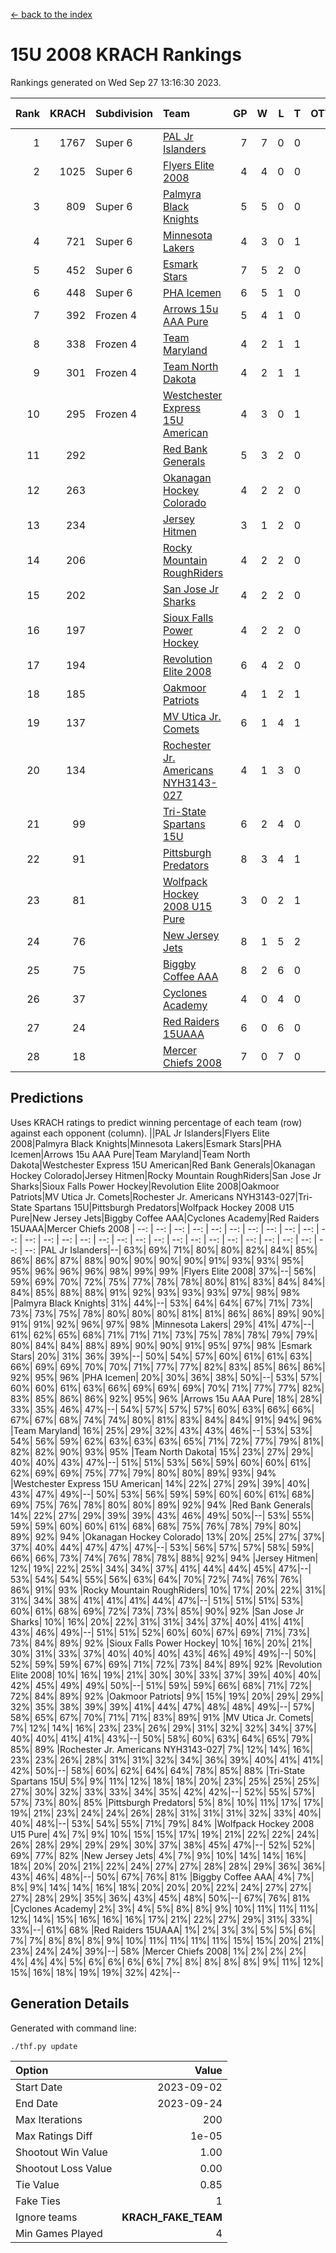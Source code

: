 [<- back to the index](readme.md)
# 15U 2008 KRACH Rankings
Rankings generated on Wed Sep 27 13:16:30 2023.

Rank|KRACH|Subdivision|Team|GP|W|L|T|OTW|OTL|SoS|Exp Wins|Win Diff
---:|---:|:---|:---|---:|---:|---:|---:|---:|---:|---:|---:|---:
1|1767|Super 6|[PAL Jr Islanders](https://gamesheetstats.com/seasons/3664/teams/141018/schedule)|7|7|0|0|1|0|197|7.8|-0.0
2|1025|Super 6|[Flyers Elite 2008](https://gamesheetstats.com/seasons/3664/teams/141014/schedule)|4|4|0|0|0|0|190|4.9|0.0
3|809|Super 6|[Palmyra Black Knights](https://gamesheetstats.com/seasons/3664/teams/141025/schedule)|5|5|0|0|0|0|119|5.9|0.0
4|721|Super 6|[Minnesota Lakers](https://gamesheetstats.com/seasons/3664/teams/141031/schedule)|4|3|0|1|0|0|262|4.7|0.0
5|452|Super 6|[Esmark Stars](https://gamesheetstats.com/seasons/3664/teams/141024/schedule)|7|5|2|0|0|0|391|5.8|-0.0
6|448|Super 6|[PHA Icemen](https://gamesheetstats.com/seasons/3664/teams/141028/schedule)|6|5|1|0|0|0|226|5.9|0.0
7|392|Frozen 4|[Arrows 15u AAA Pure](https://gamesheetstats.com/seasons/3664/teams/141020/schedule)|5|4|1|0|0|0|153|4.9|0.0
8|338|Frozen 4|[Team Maryland](https://gamesheetstats.com/seasons/3664/teams/141029/schedule)|4|2|1|1|0|0|276|3.7|0.0
9|301|Frozen 4|[Team North Dakota](https://gamesheetstats.com/seasons/3664/teams/141033/schedule)|4|2|1|1|0|0|289|3.7|0.0
10|295|Frozen 4|[Westchester Express 15U American](https://gamesheetstats.com/seasons/3664/teams/141023/schedule)|4|3|0|1|0|0|105|4.7|0.0
11|292||[Red Bank Generals](https://gamesheetstats.com/seasons/3664/teams/141017/schedule)|5|3|2|0|0|0|292|3.9|0.0
12|263||[Okanagan Hockey Colorado](https://gamesheetstats.com/seasons/3664/teams/141032/schedule)|4|2|2|0|0|0|321|2.9|0.0
13|234||[Jersey Hitmen](https://gamesheetstats.com/seasons/3664/teams/141013/schedule)|3|1|2|0|0|0|958|1.8|-0.0
14|206||[Rocky Mountain RoughRiders](https://gamesheetstats.com/seasons/3664/teams/144341/schedule)|4|2|2|0|0|0|276|2.9|0.0
15|202||[San Jose Jr Sharks](https://gamesheetstats.com/seasons/3664/teams/141038/schedule)|4|2|2|0|0|0|507|2.8|-0.0
16|197||[Sioux Falls Power Hockey](https://gamesheetstats.com/seasons/3664/teams/141030/schedule)|4|2|2|0|0|0|217|2.9|0.0
17|194||[Revolution Elite 2008](https://gamesheetstats.com/seasons/3664/teams/141026/schedule)|6|4|2|0|2|0|146|4.9|0.0
18|185||[Oakmoor Patriots](https://gamesheetstats.com/seasons/3664/teams/141034/schedule)|4|1|2|1|0|0|262|2.7|0.0
19|137||[MV Utica Jr. Comets](https://gamesheetstats.com/seasons/3664/teams/141021/schedule)|6|1|4|1|0|0|308|2.7|0.0
20|134||[Rochester Jr. Americans NYH3143-027](https://gamesheetstats.com/seasons/3664/teams/141036/schedule)|4|1|3|0|0|0|657|1.8|-0.0
21|99||[Tri-State Spartans 15U](https://gamesheetstats.com/seasons/3664/teams/144342/schedule)|6|2|4|0|0|0|236|2.8|-0.0
22|91||[Pittsburgh Predators](https://gamesheetstats.com/seasons/3664/teams/141027/schedule)|8|3|4|1|0|1|340|4.7|0.0
23|81||[Wolfpack Hockey 2008 U15 Pure](https://gamesheetstats.com/seasons/3664/teams/141015/schedule)|3|0|2|1|0|2|560|1.7|0.0
24|76||[New Jersey Jets](https://gamesheetstats.com/seasons/3664/teams/141016/schedule)|8|1|5|2|0|0|265|3.6|0.0
25|75||[Biggby Coffee AAA](https://gamesheetstats.com/seasons/3664/teams/144340/schedule)|8|2|6|0|1|0|314|2.9|0.0
26|37||[Cyclones Academy](https://gamesheetstats.com/seasons/3664/teams/141005/schedule)|4|0|4|0|0|1|537|0.9|0.0
27|24||[Red Raiders 15UAAA](https://gamesheetstats.com/seasons/3664/teams/141022/schedule)|6|0|6|0|0|0|267|0.9|0.0
28|18||[Mercer Chiefs 2008](https://gamesheetstats.com/seasons/3664/teams/141012/schedule)|7|0|7|0|0|0|310|0.9|0.0

## Predictions
Uses KRACH ratings to predict winning percentage of each team (row) against each opponent (column).
||PAL Jr Islanders|Flyers Elite 2008|Palmyra Black Knights|Minnesota Lakers|Esmark Stars|PHA Icemen|Arrows 15u AAA Pure|Team Maryland|Team North Dakota|Westchester Express 15U American|Red Bank Generals|Okanagan Hockey Colorado|Jersey Hitmen|Rocky Mountain RoughRiders|San Jose Jr Sharks|Sioux Falls Power Hockey|Revolution Elite 2008|Oakmoor Patriots|MV Utica Jr. Comets|Rochester Jr. Americans NYH3143-027|Tri-State Spartans 15U|Pittsburgh Predators|Wolfpack Hockey 2008 U15 Pure|New Jersey Jets|Biggby Coffee AAA|Cyclones Academy|Red Raiders 15UAAA|Mercer Chiefs 2008
| --: | --: | --: | --: | --: | --: | --: | --: | --: | --: | --: | --: | --: | --: | --: | --: | --: | --: | --: | --: | --: | --: | --: | --: | --: | --: | --: | --: | --: 
|PAL Jr Islanders|--| 63%| 69%| 71%| 80%| 80%| 82%| 84%| 85%| 86%| 86%| 87%| 88%| 90%| 90%| 90%| 90%| 91%| 93%| 93%| 95%| 95%| 96%| 96%| 96%| 98%| 99%| 99%
|Flyers Elite 2008| 37%|--| 56%| 59%| 69%| 70%| 72%| 75%| 77%| 78%| 78%| 80%| 81%| 83%| 84%| 84%| 84%| 85%| 88%| 88%| 91%| 92%| 93%| 93%| 93%| 97%| 98%| 98%
|Palmyra Black Knights| 31%| 44%|--| 53%| 64%| 64%| 67%| 71%| 73%| 73%| 73%| 75%| 78%| 80%| 80%| 80%| 81%| 81%| 86%| 86%| 89%| 90%| 91%| 91%| 92%| 96%| 97%| 98%
|Minnesota Lakers| 29%| 41%| 47%|--| 61%| 62%| 65%| 68%| 71%| 71%| 71%| 73%| 75%| 78%| 78%| 79%| 79%| 80%| 84%| 84%| 88%| 89%| 90%| 90%| 91%| 95%| 97%| 98%
|Esmark Stars| 20%| 31%| 36%| 39%|--| 50%| 54%| 57%| 60%| 61%| 61%| 63%| 66%| 69%| 69%| 70%| 70%| 71%| 77%| 77%| 82%| 83%| 85%| 86%| 86%| 92%| 95%| 96%
|PHA Icemen| 20%| 30%| 36%| 38%| 50%|--| 53%| 57%| 60%| 60%| 61%| 63%| 66%| 69%| 69%| 69%| 70%| 71%| 77%| 77%| 82%| 83%| 85%| 86%| 86%| 92%| 95%| 96%
|Arrows 15u AAA Pure| 18%| 28%| 33%| 35%| 46%| 47%|--| 54%| 57%| 57%| 57%| 60%| 63%| 66%| 66%| 67%| 67%| 68%| 74%| 74%| 80%| 81%| 83%| 84%| 84%| 91%| 94%| 96%
|Team Maryland| 16%| 25%| 29%| 32%| 43%| 43%| 46%|--| 53%| 53%| 54%| 56%| 59%| 62%| 63%| 63%| 63%| 65%| 71%| 72%| 77%| 79%| 81%| 82%| 82%| 90%| 93%| 95%
|Team North Dakota| 15%| 23%| 27%| 29%| 40%| 40%| 43%| 47%|--| 51%| 51%| 53%| 56%| 59%| 60%| 60%| 61%| 62%| 69%| 69%| 75%| 77%| 79%| 80%| 80%| 89%| 93%| 94%
|Westchester Express 15U American| 14%| 22%| 27%| 29%| 39%| 40%| 43%| 47%| 49%|--| 50%| 53%| 56%| 59%| 59%| 60%| 60%| 61%| 68%| 69%| 75%| 76%| 78%| 80%| 80%| 89%| 92%| 94%
|Red Bank Generals| 14%| 22%| 27%| 29%| 39%| 39%| 43%| 46%| 49%| 50%|--| 53%| 55%| 59%| 59%| 60%| 60%| 61%| 68%| 68%| 75%| 76%| 78%| 79%| 80%| 89%| 92%| 94%
|Okanagan Hockey Colorado| 13%| 20%| 25%| 27%| 37%| 37%| 40%| 44%| 47%| 47%| 47%|--| 53%| 56%| 57%| 57%| 58%| 59%| 66%| 66%| 73%| 74%| 76%| 78%| 78%| 88%| 92%| 94%
|Jersey Hitmen| 12%| 19%| 22%| 25%| 34%| 34%| 37%| 41%| 44%| 44%| 45%| 47%|--| 53%| 54%| 54%| 55%| 56%| 63%| 64%| 70%| 72%| 74%| 76%| 76%| 86%| 91%| 93%
|Rocky Mountain RoughRiders| 10%| 17%| 20%| 22%| 31%| 31%| 34%| 38%| 41%| 41%| 41%| 44%| 47%|--| 51%| 51%| 51%| 53%| 60%| 61%| 68%| 69%| 72%| 73%| 73%| 85%| 90%| 92%
|San Jose Jr Sharks| 10%| 16%| 20%| 22%| 31%| 31%| 34%| 37%| 40%| 41%| 41%| 43%| 46%| 49%|--| 51%| 51%| 52%| 60%| 60%| 67%| 69%| 71%| 73%| 73%| 84%| 89%| 92%
|Sioux Falls Power Hockey| 10%| 16%| 20%| 21%| 30%| 31%| 33%| 37%| 40%| 40%| 40%| 43%| 46%| 49%| 49%|--| 50%| 52%| 59%| 59%| 67%| 69%| 71%| 72%| 73%| 84%| 89%| 92%
|Revolution Elite 2008| 10%| 16%| 19%| 21%| 30%| 30%| 33%| 37%| 39%| 40%| 40%| 42%| 45%| 49%| 49%| 50%|--| 51%| 59%| 59%| 66%| 68%| 71%| 72%| 72%| 84%| 89%| 92%
|Oakmoor Patriots|  9%| 15%| 19%| 20%| 29%| 29%| 32%| 35%| 38%| 39%| 39%| 41%| 44%| 47%| 48%| 48%| 49%|--| 57%| 58%| 65%| 67%| 70%| 71%| 71%| 83%| 89%| 91%
|MV Utica Jr. Comets|  7%| 12%| 14%| 16%| 23%| 23%| 26%| 29%| 31%| 32%| 32%| 34%| 37%| 40%| 40%| 41%| 41%| 43%|--| 50%| 58%| 60%| 63%| 64%| 65%| 79%| 85%| 89%
|Rochester Jr. Americans NYH3143-027|  7%| 12%| 14%| 16%| 23%| 23%| 26%| 28%| 31%| 31%| 32%| 34%| 36%| 39%| 40%| 41%| 41%| 42%| 50%|--| 58%| 60%| 62%| 64%| 64%| 78%| 85%| 88%
|Tri-State Spartans 15U|  5%|  9%| 11%| 12%| 18%| 18%| 20%| 23%| 25%| 25%| 25%| 27%| 30%| 32%| 33%| 33%| 34%| 35%| 42%| 42%|--| 52%| 55%| 57%| 57%| 73%| 80%| 85%
|Pittsburgh Predators|  5%|  8%| 10%| 11%| 17%| 17%| 19%| 21%| 23%| 24%| 24%| 26%| 28%| 31%| 31%| 31%| 32%| 33%| 40%| 40%| 48%|--| 53%| 54%| 55%| 71%| 79%| 84%
|Wolfpack Hockey 2008 U15 Pure|  4%|  7%|  9%| 10%| 15%| 15%| 17%| 19%| 21%| 22%| 22%| 24%| 26%| 28%| 29%| 29%| 29%| 30%| 37%| 38%| 45%| 47%|--| 52%| 52%| 69%| 77%| 82%
|New Jersey Jets|  4%|  7%|  9%| 10%| 14%| 14%| 16%| 18%| 20%| 20%| 21%| 22%| 24%| 27%| 27%| 28%| 28%| 29%| 36%| 36%| 43%| 46%| 48%|--| 50%| 67%| 76%| 81%
|Biggby Coffee AAA|  4%|  7%|  8%|  9%| 14%| 14%| 16%| 18%| 20%| 20%| 20%| 22%| 24%| 27%| 27%| 27%| 28%| 29%| 35%| 36%| 43%| 45%| 48%| 50%|--| 67%| 76%| 81%
|Cyclones Academy|  2%|  3%|  4%|  5%|  8%|  8%|  9%| 10%| 11%| 11%| 11%| 12%| 14%| 15%| 16%| 16%| 16%| 17%| 21%| 22%| 27%| 29%| 31%| 33%| 33%|--| 61%| 68%
|Red Raiders 15UAAA|  1%|  2%|  3%|  3%|  5%|  5%|  6%|  7%|  7%|  8%|  8%|  8%|  9%| 10%| 11%| 11%| 11%| 11%| 15%| 15%| 20%| 21%| 23%| 24%| 24%| 39%|--| 58%
|Mercer Chiefs 2008|  1%|  2%|  2%|  2%|  4%|  4%|  4%|  5%|  6%|  6%|  6%|  6%|  7%|  8%|  8%|  8%|  8%|  9%| 11%| 12%| 15%| 16%| 18%| 19%| 19%| 32%| 42%|--

## Generation Details

Generated with command line:
```
./thf.py update
```

| Option | Value |
| :----- | ----: |
| Start Date | 2023-09-02 |
| End Date | 2023-09-24 |
| Max Iterations | 200 |
| Max Ratings Diff | 1e-05 |
| Shootout Win Value | 1.00 |
| Shootout Loss Value | 0.00 |
| Tie Value | 0.85 |
| Fake Ties | 1 |
| Ignore teams | __KRACH_FAKE_TEAM__ |
| Min Games Played | 4 |

